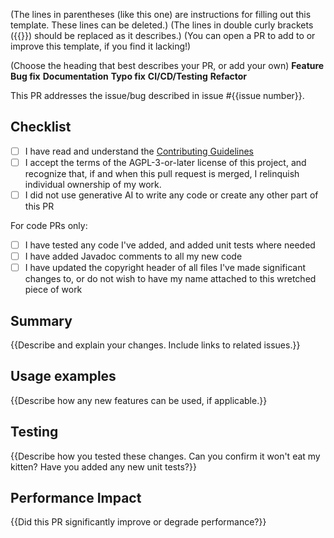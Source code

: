 (The lines in parentheses (like this one) are instructions for filling out this template. These lines can be deleted.)
(The lines in double curly brackets ({{}}) should be replaced as it describes.) (You can open a PR to add to or improve this template, if you find it lacking!)

(Choose the heading that best describes your PR, or add your own)
**Feature**
**Bug fix**
**Documentation**
**Typo fix**
**CI/CD/Testing**
**Refactor**

This PR addresses the issue/bug described in issue #{{issue number}}.

## Checklist

- [ ] I have read and understand the [Contributing Guidelines](https://github.com/mOctave/weftspace/CONTRIBUTING.md)
- [ ] I accept the terms of the AGPL-3-or-later license of this project, and recognize that, if and when this pull request is merged, I relinquish individual ownership of my work.
- [ ] I did not use generative AI to write any code or create any other part of this PR

For code PRs only:
- [ ] I have tested any code I've added, and added unit tests where needed
- [ ] I have added Javadoc comments to all my new code
- [ ] I have updated the copyright header of all files I've made significant changes to, or do not wish to have my name attached to this wretched piece of work

## Summary

{{Describe and explain your changes. Include links to related issues.}}

## Usage examples

{{Describe how any new features can be used, if applicable.}}

## Testing

{{Describe how you tested these changes. Can you confirm it won't eat my kitten? Have you added any new unit tests?}}

## Performance Impact

{{Did this PR significantly improve or degrade performance?}}
